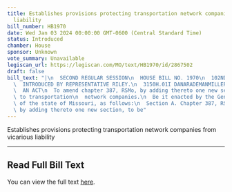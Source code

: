 ```yaml
---
title: Establishes provisions protecting transportation network companies from vicarious
  liability
bill_number: HB1970
date: Wed Jan 03 2024 00:00:00 GMT-0600 (Central Standard Time)
status: Introduced
chamber: House
sponsor: Unknown
vote_summary: Unavailable
legiscan_url: https://legiscan.com/MO/text/HB1970/id/2867502
draft: false
bill_text: "|\n  SECOND REGULAR SESSION\n  HOUSE BILL NO. 1970\n  102ND GENERAL ASSEMBLY\n\
  \  INTRODUCED BY REPRESENTATIVE RILEY.\n  3150H.01I DANARADEMANMILLER,ChiefClerk\n\
  \  AN ACT\n  To amend chapter 387, RSMo, by adding thereto one new section relating\
  \ to transportation\n  network companies.\n  Be it enacted by the General Assembly\
  \ of the state of Missouri, as follows:\n  Section A. Chapter 387, RSMo, is amended\
  \ by adding thereto one new section, to be"
---
```

Establishes provisions protecting transportation network companies from vicarious liability

---

## Read Full Bill Text

You can view the full text [here](https://legiscan.com/MO/text/HB1970/id/2867502).
